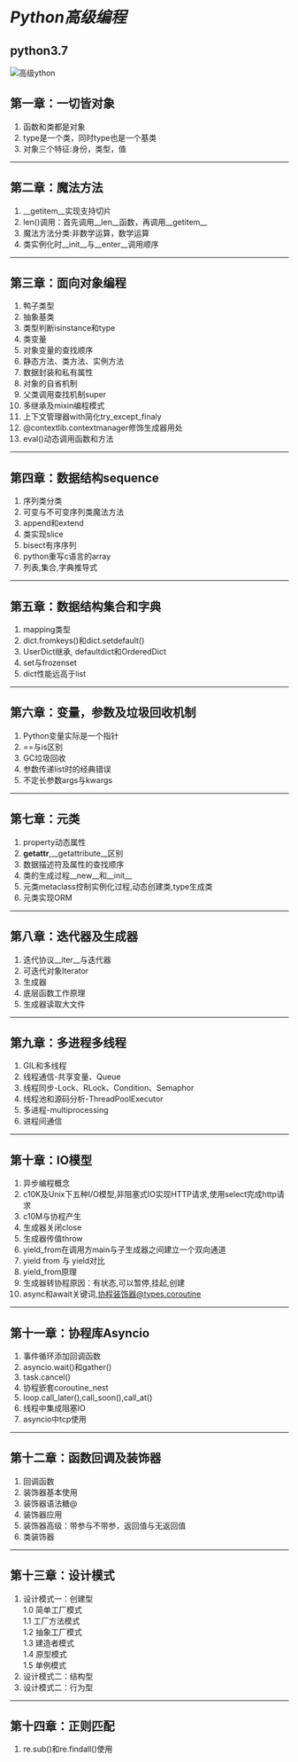 
# ***Python高级编程***
**python3.7**
---
![高级ython](https://ss3.bdstatic.com/70cFv8Sh_Q1YnxGkpoWK1HF6hhy/it/u=1443427057,959339510&fm=26&gp=0.jpg)
## 第一章：一切皆对象

1. 函数和类都是对象
2. type是一个类，同时type也是一个基类
3. 对象三个特征:身份，类型，值
---
## 第二章：魔法方法
1. __getitem__实现支持切片
2. len()调用：首先调用__len__函数，再调用__getitem__
3. 魔法方法分类:非数学运算，数学运算
4. 类实例化时__init__与__enter__调用顺序
---
## 第三章：面向对象编程
1. 鸭子类型  
2. 抽象基类
3. 类型判断isinstance和type
4. 类变量
5. 对象变量的查找顺序     
6. 静态方法、类方法、实例方法     
7. 数据封装和私有属性     
8. 对象的自省机制
9. 父类调用查找机制super
10. 多继承及mixin编程模式
11. 上下文管理器with简化try_except_finaly
12. @contextlib.contextmanager修饰生成器用处
13. eval()动态调用函数和方法
---
## 第四章：数据结构sequence
1. 序列类分类
2. 可变与不可变序列类魔法方法
3. append和extend
4. 类实现slice
5. bisect有序序列
6. python重写c语言的array
7. 列表,集合,字典推导式
---
## 第五章：数据结构集合和字典
1. mapping类型
2. dict.fromkeys()和dict.setdefault()
3. UserDict继承, defaultdict和OrderedDict
4. set与frozenset
5. dict性能远高于list
---
## 第六章：变量，参数及垃圾回收机制
1. Python变量实际是一个指针
2. ==与is区别
3. GC垃圾回收
4. 参数传递list时的经典错误
5. 不定长参数args与kwargs
---
## 第七章：元类
1. property动态属性
2. __getattr__,__getattribute__区别
3. 数据描述符及属性的查找顺序
4. 类的生成过程__new__和__init__
5. 元类metaclass控制实例化过程,动态创建类,type生成类
6. 元类实现ORM
---
## 第八章：迭代器及生成器
1. 迭代协议__iter__与迭代器
2. 可迭代对象Iterator
3. 生成器
4. 底层函数工作原理
5. 生成器读取大文件
---
## 第九章：多进程多线程
1. GIL和多线程
2. 线程通信-共享变量、Queue
3. 线程同步-Lock、RLock、Condition、Semaphor
4. 线程池和源码分析-ThreadPoolExecutor
5. 多进程-multiprocessing
6. 进程间通信
---
## 第十章：IO模型
1. 异步编程概念
2. c10K及Unix下五种I/O模型,非阻塞式IO实现HTTP请求,使用select完成http请求
3. c10M与协程产生
4. 生成器关闭close
5. 生成器传值throw
6. yield_from在调用方main与子生成器之间建立一个双向通道
7. yield from 与 yield对比
8. yield_from原理
9. 生成器转协程原因：有状态,可以暂停,挂起,创建
10. async和await关键词,协程装饰器@types.coroutine
---
## 第十一章：协程库Asyncio
1. 事件循环添加回调函数
2. asyncio.wait()和gather()
3. task.cancel()
4. 协程嵌套coroutine_nest
5. loop.call_later(),call_soon(),call_at()
6. 线程中集成阻塞IO
7. asyncio中tcp使用
---
## 第十二章：函数回调及装饰器
1. 回调函数
2. 装饰器基本使用
3. 装饰器语法糖@
4. 装饰器应用
5. 装饰器高级：带参与不带参，返回值与无返回值
6. 类装饰器
---
## 第十三章：设计模式
1. 设计模式一：创建型   
   1.0 简单工厂模式  
   1.1 工厂方法模式  
   1.2 抽象工厂模式  
   1.3 建造者模式   
   1.4 原型模式  
   1.5 单例模式 
2. 设计模式二：结构型
3. 设计模式二：行为型
---
## 第十四章：正则匹配
1. re.sub()和re.findall()使用
